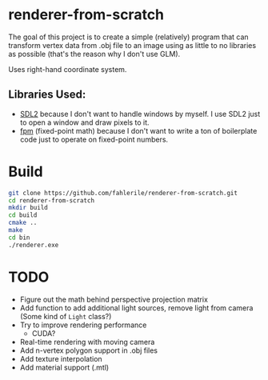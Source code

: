 # renderer-from-scratch

The goal of this project is to create a simple (relatively) program that can transform vertex data from .obj file to an image using as little to no libraries as possible (that's the reason why I don't use GLM).

Uses right-hand coordinate system.

## Libraries Used:
- [SDL2](https://www.libsdl.org/) because I don't want to handle windows by myself. I use SDL2 just to open a window and draw pixels to it.
- [fpm](https://github.com/MikeLankamp/fpm) (fixed-point math) because I don't want to write a ton of boilerplate code just to operate on fixed-point numbers.

# Build

```bash
git clone https://github.com/fahlerile/renderer-from-scratch.git
cd renderer-from-scratch
mkdir build
cd build
cmake ..
make
cd bin
./renderer.exe
```

# TODO

- Figure out the math behind perspective projection matrix
- Add function to add additional light sources, remove light from camera (Some kind of `Light` class?)
- Try to improve rendering performance
    - CUDA?
- Real-time rendering with moving camera
- Add n-vertex polygon support in .obj files
- Add texture interpolation
- Add material support (.mtl)